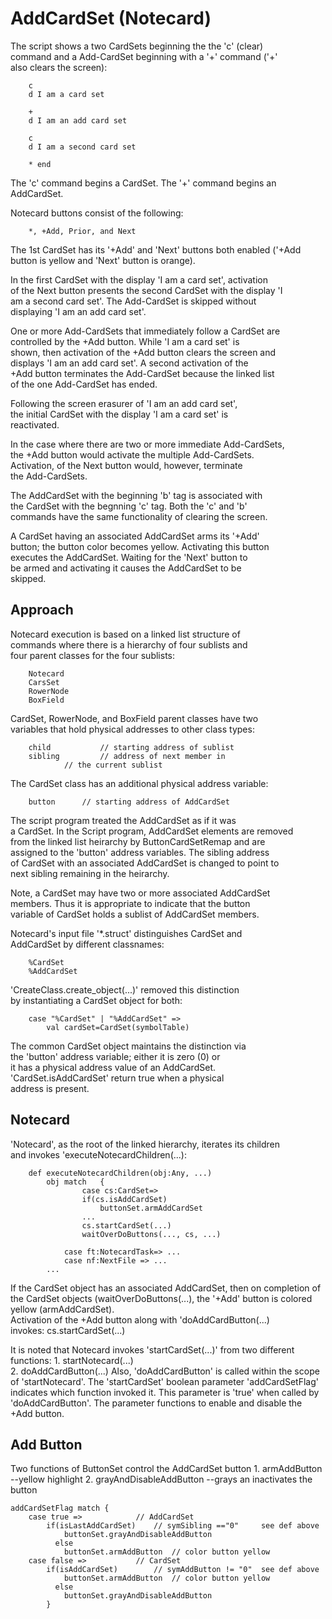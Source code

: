 <h1>AddCardSet (Notecard)</h1>

<p>The script shows a two CardSets beginning the the 'c' (clear) <br />
command and a Add-CardSet beginning with a '+' command ('+' <br />
also clears the screen):   </p>

<pre><code>    c
    d I am a card set

    +
    d I am an add card set

    c
    d I am a second card set

    * end
</code></pre>

<p>The 'c' command begins a CardSet. The '+' command begins an 
AddCardSet.</p>

<p>Notecard buttons consist of the following:  </p>

<pre><code>    *, +Add, Prior, and Next
</code></pre>

<p>The 1st CardSet has its '+Add' and 'Next' buttons  both enabled ('+Add 
button is yellow and 'Next' button is orange).</p>

<p>In the first CardSet with the display 'I am a card set', activation <br />
of the Next button presents the second CardSet with the display 'I <br />
am a second card set'.  The Add-CardSet is skipped without <br />
displaying 'I am an add card set'.   </p>

<p>One or more Add-CardSets that immediately follow a CardSet are <br />
controlled by the +Add button.  While 'I am a card set' is <br />
shown, then activation of the +Add button clears the screen and <br />
displays 'I am an add card set'.  A second activation of the <br />
+Add button terminates the Add-CardSet because the linked list <br />
of the one Add-CardSet has ended.  </p>

<p>Following the screen erasurer of 'I am an add card set', <br />
the initial CardSet with the display 'I am a card set' is <br />
reactivated.   </p>

<p>In the case where there are two or more immediate Add-CardSets, <br />
the +Add button would activate the multiple Add-CardSets. <br />
Activation, of the Next button would, however, terminate <br />
the Add-CardSets.  </p>

<p>The AddCardSet with the beginning 'b' tag is associated with <br />
the CardSet with the begnning 'c' tag.  Both the 'c' and 'b' <br />
commands have the same functionality of clearing the screen.    </p>

<p>A CardSet having an associated AddCardSet arms its '+Add' <br />
button; the button color becomes yellow.  Activating this button <br />
executes the AddCardSet.  Waiting for the 'Next' button to <br />
be armed and activating it causes the AddCardSet to be <br />
skipped.    </p>

<h2>Approach</h2>

<p>Notecard  execution is based on a linked list structure of <br />
commands where there is a hierarchy of four sublists and <br />
four parent classes for the four sublists:   </p>

<pre><code>    Notecard
    CarsSet
    RowerNode
    BoxField
</code></pre>

<p>CardSet, RowerNode, and BoxField parent classes have two <br />
variables that hold physical addresses to other class types:   </p>

<pre><code>    child           // starting address of sublist
    sibling         // address of next member in
            // the current sublist
</code></pre>

<p>The CardSet class has an additional physical address variable:   </p>

<pre><code>    button      // starting address of AddCardSet
</code></pre>

<p>The script program treated the AddCardSet as if it was <br />
a CardSet.  In the Script program, AddCardSet elements are removed <br />
from the linked list heirarchy by ButtonCardSetRemap and are <br />
assigned to the 'button' address variables.  The sibling address <br />
of CardSet with an associated AddCardSet is changed to point to <br />
next sibling remaining in the heirarchy.   </p>

<p>Note, a CardSet may have two or more associated AddCardSet <br />
members. Thus it is appropriate to indicate that the button <br />
variable of CardSet holds a sublist of AddCardSet members.   </p>

<p>Notecard's input file '*.struct' distinguishes CardSet and <br />
AddCardSet by different classnames:   </p>

<pre><code>    %CardSet
    %AddCardSet
</code></pre>

<p>'CreateClass.create_object(...)' removed this distinction <br />
by instantiating a CardSet object for both:   </p>

<pre><code>    case "%CardSet" | "%AddCardSet" =&gt;
        val cardSet=CardSet(symbolTable)
</code></pre>

<p>The common CardSet object maintains the distinction via <br />
the 'button' address variable; either it is zero (0) or <br />
it has a physical address value of an AddCardSet. <br />
'CardSet.isAddCardSet' return true when a physical <br />
address is present.    </p>

<h2>Notecard</h2>

<p>'Notecard', as the root of the linked hierarchy, iterates its children <br />
and invokes 'executeNotecardChildren(...):   </p>

<pre><code>    def executeNotecardChildren(obj:Any, ...)
        obj match   {
                case cs:CardSet=&gt; 
                if(cs.isAddCardSet) 
                    buttonSet.armAddCardSet     
                ...
                cs.startCardSet(...)
                waitOverDoButtons(..., cs, ...)

            case ft:NotecardTask=&gt; ...
            case nf:NextFile =&gt; ...
        ...
</code></pre>

<p>If the CardSet object has an associated AddCardSet, then
on completion of the CardSet objects (waitOverDoButtons(...),
the '+Add' button is colored yellow (armAddCardSet). <br />
Activation of the +Add button along with 'doAddCardButton(...) <br />
invokes:
        cs.startCardSet(...)</p>

<p>It is noted that Notecard invokes 'startCardSet(...)' from two 
different functions:
        1.  startNotecard(...) <br />
        2.  doAddCardButton(...)
Also, 'doAddCardButton' is called within the scope of
'startNotecard'.  The 'startCardSet' boolean parameter 'addCardSetFlag'
indicates which function invoked it. This parameter is 'true' when
called by 'doAddCardButton'. The parameter functions to enable and
disable the +Add button.</p>

<h2>Add Button</h2>

<p>Two functions of ButtonSet control the AddCardSet button
    1. armAddButton             --yellow highlight 
    2. grayAndDisableAddButton  --grays an inactivates the button</p>

<pre><code>addCardSetFlag match {
    case true =&gt;            // AddCardSet
        if(isLastAddCardSet)    // symSibling =="0"     see def above
            buttonSet.grayAndDisableAddButton
          else
            buttonSet.armAddButton  // color button yellow
    case false =&gt;           // CardSet
        if(isAddCardSet)        // symAddButton != "0"  see def above
            buttonSet.armAddButton  // color button yellow
          else
            buttonSet.grayAndDisableAddButton
        }
</code></pre>
